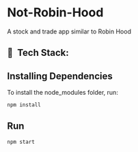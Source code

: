 # Not-Robin-Hood
A stock and trade app similar to Robin Hood

<h2> 🚀 &nbsp;Tech Stack:</h2>

## Installing Dependencies
To install the node_modules folder, run:

```bash
npm install
```

## Run
```bash
npm start
```
